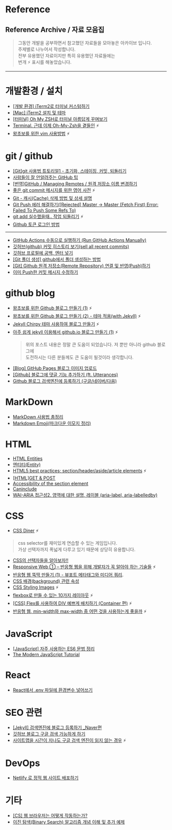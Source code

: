 # Reference
Reference Archive / 자료 모음집
---
> 그동안 개발을 공부하면서 참고했던 자료들을 모아놓은 아카이브 입니다.  
> 주제별로 나누어서 작성합니다.  
> 전부 유용했던 자료이지만 특히 유용했던 자료들에는  
> 번개 :zap: 표시를 해놓았습니다.

---

# 개발환경 / 설치

- [[개발 환경] iTerm2로 터미널 커스텀하기](https://ooeunz.tistory.com/21)
- [[Mac] iTerm2 설치 및 테마](https://velog.io/@mook9288/macRecord-005)
- [[터미널] Oh My ZSH로 터미널 아름답게 꾸며보기](https://hjiee.tistory.com/entry/%ED%84%B0%EB%AF%B8%EB%84%90-Oh-My-ZSH%EB%A1%9C-%ED%84%B0%EB%AF%B8%EB%84%90-%EC%95%84%EB%A6%84%EB%8B%B5%EA%B2%8C-%EA%BE%B8%EB%A9%B0%EB%B3%B4%EA%B8%B0)
- [Terminal. 근데 이제 Oh-My-Zsh을 곁들인](https://zeddios.tistory.com/1207) :zap:
- [왕초보를 위한 vim 사용방법](https://zeddios.tistory.com/122) :zap:

# git / github

- [[Git]git 사용법 튜토리얼1 - 초기화, 스테이징, 커밋, 되돌리기](https://ebbnflow.tistory.com/196)
- [사람들이 잘 안알려주는 GitHub 팁](https://medium.com/@kkweon/%EC%82%AC%EB%9E%8C%EB%93%A4%EC%9D%B4-%EC%9E%98-%EC%95%88%EC%95%8C%EB%A0%A4%EC%A3%BC%EB%8A%94-github-%ED%8C%81-941e4d644402)
- [[번역]GitHub / Managing Remotes / 원격 저장소 이름 변경하기](http://minsone.github.io/git/github-managing-remotes-renaming-a-remote)
- [좋은 git commit 메시지를 위한 영어 사전](https://blog.ull.im/engineering/2019/03/10/logs-on-git.html) :zap:
- [Git - 캐시(Cache) 삭제 방법 및 상세 설명](https://niceman.tistory.com/114)
- [Git Push 에러 해결하기([Rejected] Master -> Master (Fetch First) Error: Failed To Push Some Refs To)](https://blog.dalso.org/it/git/14204)
- [git add 실수했을때.. 작업 되돌리기](https://80000coding.oopy.io/c651a07e-82a2-435e-b3b8-22384482cddc) :zap:
- [Github 토큰 로그인 방법](https://naknaklee.github.io/etc/2021/08/15/github-personal-access-token/)
---
- [GitHub Actions 수동으로 실행하기 (Run GitHub Actions Manually)](https://bossm0n5t3r.github.io/posts/92/)
- [깃허브(github) 커밋 히스토리 보기(sell all recent commits)](https://lts0606.tistory.com/517)
- [깃허브 프로필에 공백, 엔터 넣기](https://loklee9.tistory.com/208)
- [[Git 폴더 생성] github에서 폴더 생성하는 방법](https://mac-user-guide.tistory.com/57)
- [[Git] Github 원격 저장소(Remote Repository) 연결 및 반영(Push)하기](https://ourcstory.tistory.com/125)
- [이미 Push한 커밋 메시지 수정하기](https://holika.tistory.com/entry/Git-%EC%82%BD%EC%A7%88%EA%B8%B0%EB%A1%9D-Git-push-%EC%9D%B4%ED%9B%84%EC%97%90-%EC%BB%A4%EB%B0%8B-%EB%A9%94%EC%8B%9C%EC%A7%80%EB%A5%BC-%EC%88%98%EC%A0%95%ED%95%98%EA%B3%A0-%EC%8B%B6%EC%9D%84-%EB%95%8C)
# github blog

- [왕초보를 위한 Github 블로그 만들기 (1)](https://zeddios.tistory.com/1222) :zap:
- [왕초보를 위한 Github 블로그 만들기 (2) - 테마 적용(with Jekyll)](https://zeddios.tistory.com/1223) :zap:
- [Jekyll Chirpy 테마 사용하여 블로그 만들기](https://www.irgroup.org/posts/jekyll-chirpy/) :zap:
- [아주 쉽게 jekyll 이용해서 github.io 블로그 만들기 (1)](https://calgaryhomeless.tistory.com/1) :zap:
  > 위의 포스트 내용은 정말 큰 도움이 되었습니다. 저 뿐만 아니라 github 블로그에  
  > 도전하시는 다른 분들께도 큰 도움이 될것이라 생각합니다.
- [[Blog] GitHub Pages 블로그 이미지 업로드](https://hyeonjiwon.github.io/blog/markdown_img/)
- [[Github] 블로그에 댓글 기능 추가하기 (ft. Utterances)](https://velog.io/@outstandingboy/Github-%EB%B8%94%EB%A1%9C%EA%B7%B8%EC%97%90-%EB%8C%93%EA%B8%80-%EA%B8%B0%EB%8A%A5-%EC%B6%94%EA%B0%80%ED%95%98%EA%B8%B0-ft.-Utterances)
- [Github 블로그 검색엔진에 등록하기 (구글/네이버/다음)](https://yenarue.github.io/tip/2020/04/30/Search-SEO/)

# MarkDown

- [MarkDown 사용법 총정리](https://heropy.blog/2017/09/30/markdown/)
- [Markdown Emoji(마크다운 이모지 정리)](https://doozi316.github.io/markdown/2020/08/10/MD2/)

# HTML

- [HTML Entities](https://www.w3schools.com/html/html_entities.asp)
- [엔티티(Entity)](http://tcpschool.com/html/html_text_entities)
- [HTML5 best practices; section/header/aside/article elements](https://stackoverflow.com/questions/4781077/html5-best-practices-section-header-aside-article-elements?rq=1) :zap:
- [[HTML]GET & POST](https://hyoje420.tistory.com/24)
- [Accessibility of the section element](https://www.scottohara.me/blog/2021/07/16/section.html)
- [Caninclude](https://caninclude.glitch.me/)
- [WAI-ARIA 접근성2. 영역에 대한 설명, 레이블 (aria-label, aria-labelledby)](https://abcdqbbq.tistory.com/77)

# CSS

- [CSS Diner](https://flukeout.github.io/) :zap:  
> css selector를 재미있게 연습할 수 있는 게임입니다.  
> 가상 선택자까지 폭넓게 다루고 있기 때문에 상당히 유용합니다.
- [CSS의 선택자들을 알아보자!!](https://m.blog.naver.com/PostView.naver?isHttpsRedirect=true&blogId=iyakiggun&logNo=100193337283)
- [Responsive Web ① – 반응형 웹을 위해 개발자가 꼭 알아야 하는 기술들](https://www.samsungsds.com/kr/insights/Responsive_web_1.html) :zap:  
- [반응형 웹 뚝딱 만들기 (1) - 뷰포트 메타태그와 미디어 쿼리](https://nykim.work/84).
- [CSS 배경(background) 관련 속성](https://www.daleseo.com/css-background/)
- [CSS Styling Images](https://www.w3schools.com/css/css3_images.asp) :zap:
- [flexbox로 만들 수 있는 10가지 레이아웃](https://d2.naver.com/helloworld/8540176#ch2) :zap:
- [[CSS] Flex를 사용하여 DIV 예쁘게 배치하기 (Container 편)](https://wooncloud.tistory.com/10) :zap:
- [반응형 웹, min-width와 max-width 중 어떤 것을 사용하는게 좋을까](https://studiomeal.com/archives/1004) :zap:

# JavaScript

- [[JavaScript] 자주 사용하는 ES6 문법 정리](https://velog.io/@kimhscom/JavaScript-%EC%9E%90%EC%A3%BC-%EC%82%AC%EC%9A%A9%ED%95%98%EB%8A%94-ES6-%EB%AC%B8%EB%B2%95-%EC%A0%95%EB%A6%AC)
- [The Modern JavaScript Tutorial](https://javascript.info/)

# React
- [React에서 .env 파일에 환경변수 넣어쓰기](https://webcorgi.tistory.com/48)  

# SEO 관련

- [[Jekyll] 검색엔진에 블로그 등록하기 _Naver편](https://gmlwjd9405.github.io/2017/10/21/include-blog-in-a-NaverSearchEngine.html)
- [깃허브 블로그 구글 검색 가능하게 하기](https://ip99202.github.io/posts/%EA%B9%83%ED%97%88%EB%B8%8C-%EB%B8%94%EB%A1%9C%EA%B7%B8-%EA%B5%AC%EA%B8%80-%EA%B2%80%EC%83%89-%EA%B0%80%EB%8A%A5%ED%95%98%EA%B2%8C-%ED%95%98%EA%B8%B0/)
- [사이트맵을 시간이 지나도 구글 검색 엔진이 읽지 않는 경우](https://support.google.com/webmasters/thread/161619569?hl=ko#) :zap:

# DevOps

- [Netlify 로 정적 웹 사이트 배포하기](https://jojoldu.tistory.com/546)

# 기타
- [[CS] 웹 브라우저는 어떻게 작동하는가?](https://bbangson.tistory.com/87)
- [이진 탐색(Binary Search) 알고리즘 개념 이해 및 추가 예제](https://cjh5414.github.io/binary-search/)
